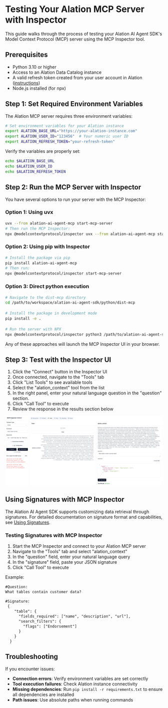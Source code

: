 # Testing Your Alation MCP Server with Inspector

This guide walks through the process of testing your Alation AI Agent SDK's Model Context Protocol (MCP) server using the MCP Inspector tool.

## Prerequisites

- Python 3.10 or higher
- Access to an Alation Data Catalog instance
- A valid refresh token created from your user account in Alation ([instructions](https://developer.alation.com/dev/docs/authentication-into-alation-apis#create-a-refresh-token-via-the-ui))
- Node.js installed (for npx)

## Step 1: Set Required Environment Variables

The Alation MCP server requires three environment variables:

```bash
# Set environment variables for your Alation instance
export ALATION_BASE_URL="https://your-alation-instance.com"
export ALATION_USER_ID="123456"  # Your numeric user ID
export ALATION_REFRESH_TOKEN="your-refresh-token"
```

Verify the variables are properly set:

```bash
echo $ALATION_BASE_URL
echo $ALATION_USER_ID
echo $ALATION_REFRESH_TOKEN
```

## Step 2: Run the MCP Server with Inspector

You have several options to run your server with the MCP Inspector:

### Option 1: Using uvx
```bash
uvx --from alation-ai-agent-mcp start-mcp-server
# Then run the MCP Inspector:
npx @modelcontextprotocol/inspector uvx --from alation-ai-agent-mcp start-mcp-server
```

### Option 2: Using pip with Inspector
```bash
# Install the package via pip
pip install alation-ai-agent-mcp
# Then run:
npx @modelcontextprotocol/inspector start-mcp-server
```

### Option 3: Direct python execution
```bash
# Navigate to the dist-mcp directory
cd /path/to/workspace/alation-ai-agent-sdk/python/dist-mcp

# Install the package in development mode
pip install -e .

# Run the server with NPX
npx @modelcontextprotocol/inspector python3 /path/to/alation-ai-agent-sdk/python/dist-mcp/alation_ai_agent_mcp/server.py
```

Any of these approaches will launch the MCP Inspector UI in your browser.

## Step 3: Test with the Inspector UI

1. Click the "Connect" button in the Inspector UI
2. Once connected, navigate to the "Tools" tab
3. Click "List Tools" to see available tools
4. Select the "alation_context" tool from the list
5. In the right panel, enter your natural language question in the "question" section. 
6. Click "Call Tool" to execute
7. Review the response in the results section below

![MCP Inspector Interface](./images/mcp-inspector-interface.png)


## Using Signatures with MCP Inspector

The Alation AI Agent SDK supports customizing data retrieval through signatures. For detailed documentation on signature format and capabilities, see [Using Signatures](../signature.md).

### Testing Signatures with MCP Inspector

1. Start the MCP Inspector and connect to your Alation MCP server
2. Navigate to the "Tools" tab and select "alation_context"
3. In the "question" field, enter your natural language query
4. In the "signature" field, paste your JSON signature
5. Click "Call Tool" to execute

Example:
```
#Question:
What tables contain customer data?
```
```
#Signature:
 {
    "table": {
      "fields_required": ["name", "description", "url"],
      "search_filters": {
        "flags": ["Endorsement"]
      }
    }
  }
```

## Troubleshooting

If you encounter issues:

- **Connection errors**: Verify environment variables are set correctly
- **Tool execution failures**: Check Alation instance connectivity
- **Missing dependencies**: Run `pip install -r requirements.txt` to ensure all dependencies are installed
- **Path issues**: Use absolute paths when running commands

